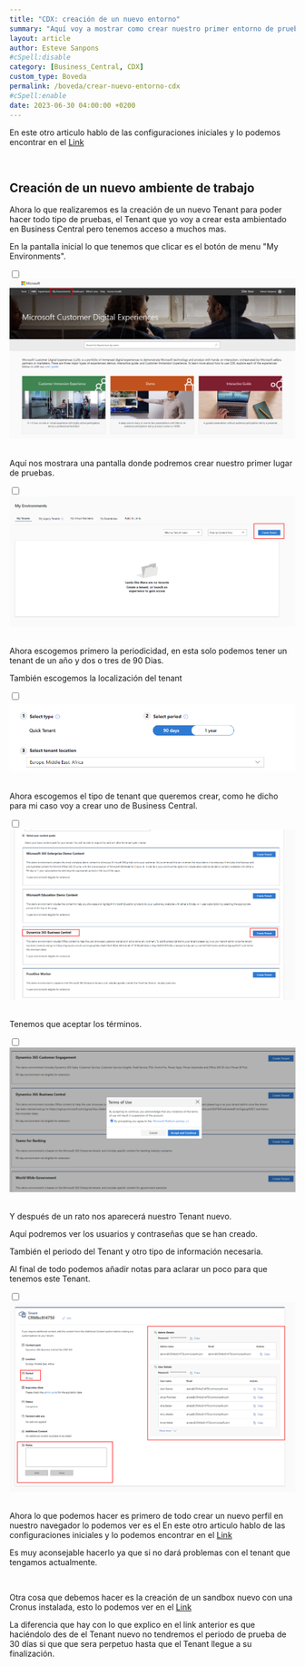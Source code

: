 ```yaml
---
title: "CDX: creación de un nuevo entorno"
summary: "Aquí voy a mostrar como crear nuestro primer entorno de pruebas con un tenant totalmente nuevo."
layout: article
author: Esteve Sanpons
#cSpell:disable
category: [Business_Central, CDX]
custom_type: Boveda
permalink: /boveda/crear-nuevo-entorno-cdx
#cSpell:enable
date: 2023-06-30 04:00:00 +0200
---
```


En este otro articulo hablo de las configuraciones iniciales y lo podemos encontrar en el [Link](/boveda/configuraciones-iniciales-cdx)

<br>

## Creación de un nuevo ambiente de trabajo

Ahora lo que realizaremos es la creación de un nuevo Tenant para poder hacer todo tipo de pruebas, el Tenant que yo voy a crear esta ambientado en Business Central pero tenemos acceso a muchos mas.

En la pantalla inicial lo que tenemos que clicar es el botón de menu "My Environments".

<input type="checkbox" id="image-checkbox-01" class="image-checkbox">
<label for="image-checkbox-01"  class="image-label">
    <img class="img-container" src="/assets/img/articles/crear-nuevo-entorno-cdx/imagen01.png">
</label>
<br><br>

Aquí nos mostrara una pantalla donde podremos crear nuestro primer lugar de pruebas.

<input type="checkbox" id="image-checkbox-02" class="image-checkbox">
<label for="image-checkbox-02"  class="image-label">
    <img class="img-container" src="/assets/img/articles/crear-nuevo-entorno-cdx/imagen02.png">
</label>
<br><br>

Ahora escogemos primero la periodicidad, en esta solo podemos tener un tenant de un año y dos o tres de 90 Dias.

También escogemos la localización del tenant

<input type="checkbox" id="image-checkbox-03" class="image-checkbox">
<label for="image-checkbox-03"  class="image-label">
    <img class="img-container" src="/assets/img/articles/crear-nuevo-entorno-cdx/imagen03.png">
</label>
<br><br>

Ahora escogemos el tipo de tenant que queremos crear, como he dicho para mi caso voy a crear uno de Business Central.

<input type="checkbox" id="image-checkbox-04" class="image-checkbox">
<label for="image-checkbox-04"  class="image-label">
    <img class="img-container" src="/assets/img/articles/crear-nuevo-entorno-cdx/imagen04.png">
</label>
<br><br>

Tenemos que aceptar los términos.

<input type="checkbox" id="image-checkbox-05" class="image-checkbox">
<label for="image-checkbox-05"  class="image-label">
    <img class="img-container" src="/assets/img/articles/crear-nuevo-entorno-cdx/imagen05.png">
</label>
<br><br>

Y después de un rato nos aparecerá nuestro Tenant nuevo.

Aquí podremos ver los usuarios y contraseñas que se han creado.

También el periodo del Tenant y otro tipo de información necesaria.

Al final de todo podemos añadir notas para aclarar un poco para que tenemos este Tenant.

<input type="checkbox" id="image-checkbox-06" class="image-checkbox">
<label for="image-checkbox-06"  class="image-label">
    <img class="img-container" src="/assets/img/articles/crear-nuevo-entorno-cdx/imagen06.png">
</label>
<br><br>

Ahora lo que podemos hacer es primero de todo crear un nuevo perfil en nuestro navegador lo podemos ver es el En este otro articulo hablo de las configuraciones iniciales y lo podemos encontrar en el [Link](/boveda/perfiles-navegador)

Es muy aconsejable hacerlo ya que si no dará problemas con el tenant que tengamos actualmente.

<br>

Otra cosa que debemos hacer es la creación de un sandbox nuevo con una Cronus instalada, esto lo podemos ver en el [Link](/boveda/periodo-de-prueba-y-sandbox-nuevo)

La diferencia que hay con lo que explico en el link anterior es que haciéndolo des de el Tenant nuevo no tendremos el periodo de prueba de 30 días si que que sera perpetuo hasta que el Tenant llegue a su finalización.

